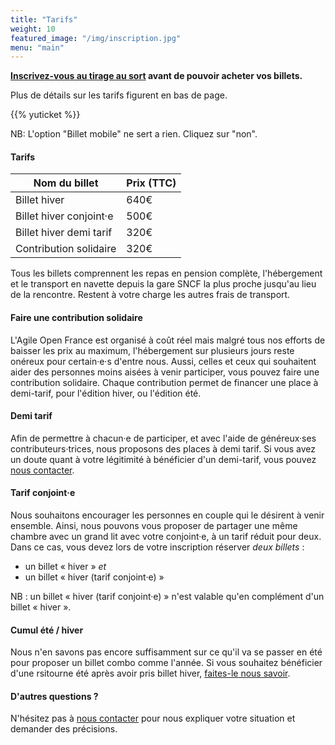 ```yaml
---
title: "Tarifs"
weight: 10
featured_image: "/img/inscription.jpg"
menu: "main"
---
```


**[Inscrivez-vous au tirage au sort](/inscription) avant de
pouvoir acheter vos billets.**

Plus de détails sur les tarifs figurent en bas de page.

{{% yuticket %}}

NB: L'option "Billet mobile" ne sert a rien. Cliquez sur "non".

#### Tarifs

| Nom du billet                                         |  Prix (TTC)        |
|-------------------------------------------------------|--------------------|
| Billet hiver                                          |     640€           |
| Billet hiver conjoint·e                               |     500€           |
| Billet hiver demi tarif                               |     320€           |
| Contribution solidaire                                |     320€           |

Tous les billets comprennent les repas en pension complète, l'hébergement et le
transport en navette depuis la gare SNCF la plus proche jusqu'au lieu de la
rencontre. Restent à votre charge les autres frais de transport.

#### Faire une contribution solidaire

L'Agile Open France est organisé à coût réel mais malgré tous nos efforts de
baisser les prix au maximum, l'hébergement sur plusieurs jours reste onéreux
pour certain·e·s d'entre nous. Aussi, celles et ceux qui souhaitent aider des
personnes moins aisées à venir participer, vous pouvez faire une contribution
solidaire. Chaque contribution permet de financer une place à demi-tarif, pour
l'édition hiver, ou l'édition été.

#### Demi tarif

Afin de permettre à chacun·e de participer, et avec l'aide de généreux·ses
contributeurs·trices, nous proposons des places à demi tarif.
Si vous avez un doute quant à votre légitimité à bénéficier d'un demi-tarif,
vous pouvez [nous contacter](staff-at-agileopenfrance-point-com).

#### Tarif conjoint·e

Nous souhaitons encourager les personnes en couple qui le désirent à venir
ensemble. Ainsi, nous pouvons vous proposer de partager
une même chambre avec un grand lit avec votre conjoint·e, à un tarif réduit
pour deux. Dans ce cas, vous devez lors de votre inscription réserver *deux
billets* :
- un billet « hiver » *et*
- un billet « hiver (tarif conjoint·e) »

NB : un billet « hiver (tarif conjoint·e) » n'est valable qu'en complément d'un
billet « hiver ».

#### Cumul été / hiver

Nous n'en savons pas encore suffisamment sur ce qu'il va se passer en été pour
proposer un billet combo comme l'année. Si vous souhaitez bénéficier d'une
rsitourne été après avoir pris billet hiver, [faites-le nous
savoir](staff-at-agileopenfrance-point-com).

#### D'autres questions ?

N'hésitez pas à [nous contacter](staff-at-agileopenfrance-point-com) pour nous
expliquer votre situation et demander des précisions.
